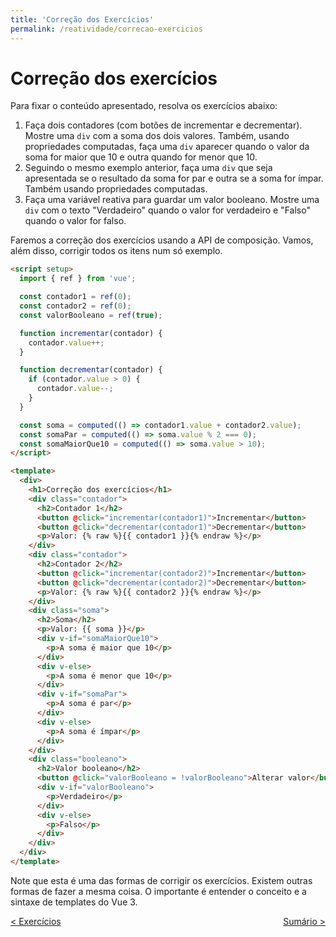 ```yaml
---
title: 'Correção dos Exercícios'
permalink: /reatividade/correcao-exercicios
---
```


# Correção dos exercícios

Para fixar o conteúdo apresentado, resolva os exercícios abaixo:

1. Faça dois contadores (com botões de incrementar e decrementar). Mostre uma `div` com a soma dos dois valores. Também, usando propriedades computadas, faça uma `div` aparecer quando o valor da soma for maior que 10 e outra quando for menor que 10.
2. Seguindo o mesmo exemplo anterior, faça uma `div` que seja apresentada se o resultado da soma for par e outra se a soma for ímpar. Também usando propriedades computadas.
3. Faça uma variável reativa para guardar um valor booleano. Mostre uma `div` com o texto "Verdadeiro" quando o valor for verdadeiro e "Falso" quando o valor for falso.

Faremos a correção dos exercícios usando a API de composição. Vamos, além disso, corrigir todos os itens num só exemplo.

```html
<script setup>
  import { ref } from 'vue';

  const contador1 = ref(0);
  const contador2 = ref(0);
  const valorBooleano = ref(true);

  function incrementar(contador) {
    contador.value++;
  }

  function decrementar(contador) {
    if (contador.value > 0) {
      contador.value--;
    }
  }

  const soma = computed(() => contador1.value + contador2.value);
  const somaPar = computed(() => soma.value % 2 === 0);
  const somaMaiorQue10 = computed(() => soma.value > 10);
</script>

<template>
  <div>
    <h1>Correção dos exercícios</h1>
    <div class="contador">
      <h2>Contador 1</h2>
      <button @click="incrementar(contador1)">Incrementar</button>
      <button @click="decrementar(contador1)">Decrementar</button>
      <p>Valor: {% raw %}{{ contador1 }}{% endraw %}</p>
    </div>
    <div class="contador">
      <h2>Contador 2</h2>
      <button @click="incrementar(contador2)">Incrementar</button>
      <button @click="decrementar(contador2)">Decrementar</button>
      <p>Valor: {% raw %}{{ contador2 }}{% endraw %}</p>
    </div>
    <div class="soma">
      <h2>Soma</h2>
      <p>Valor: {{ soma }}</p>
      <div v-if="somaMaiorQue10">
        <p>A soma é maior que 10</p>
      </div>
      <div v-else>
        <p>A soma é menor que 10</p>
      </div>
      <div v-if="somaPar">
        <p>A soma é par</p>
      </div>
      <div v-else>
        <p>A soma é ímpar</p>
      </div>
    </div>
    <div class="booleano">
      <h2>Valor booleano</h2>
      <button @click="valorBooleano = !valorBooleano">Alterar valor</button>
      <div v-if="valorBooleano">
        <p>Verdadeiro</p>
      </div>
      <div v-else>
        <p>Falso</p>
      </div>
    </div>
  </div>
</template>
```

Note que esta é uma das formas de corrigir os exercícios. Existem outras formas de fazer a mesma coisa. O importante é entender o conceito e a sintaxe de templates do Vue 3.

<span style="display: flex; justify-content: space-between;"><span>[&lt; Exercícios](exercicios.html 'Voltar')</span> <span>[Sumário &gt;](../ 'Próximo')</span></span>
